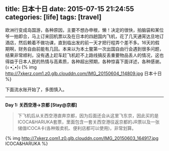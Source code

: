 title: 日本十日
date: 2015-07-15 21:24:55
categories: [life]
tags: [travel]
---
欧洲行变成岛国游，各种原因，主要不想办申根，懒！决定的很快，拍脑袋和某位爷一拍即合，马上订来回机票以及在日本的四趟国内飞机，花了几天通宵达旦地订酒店，然后赖着不做功课，直到临出发的前一天才把行程弄个差不多。16天的假期啊，财务自由前能有几回。本来以为本土鳖第一次出国自由行会遇到很多问题，结果非常顺利，没有遇上赶车赶飞机赶不上路线搞反丢重要物品丢人的情况，这也得益于日本人民的热情与高素质，各种超出预期，各种惊喜下面详述，各种感谢。(ง •̀_•́)ง
{% img http://7xkerz.com1.z0.glb.clouddn.com/IMG_20150604_114809.jpg 日本十日 %}

下面流水账开始了，多图慎入。

<!--more-->

---

**Day 1: 关西空港->京都 [Stay@京都]**
> 下飞机后从关西空港直奔京都，因为后面还会从这里飞东京，因此买的是ICOCA&HARUKA套票，里面包含一套关西空港往返京都的JR票以及一张储值ICOCA卡(各种贩卖机、便利店都可以使用)，非常划算。

{% img http://7xkerz.com1.z0.glb.clouddn.com/IMG_20150603_164917.jpg ICOCA&HARUKA %}



